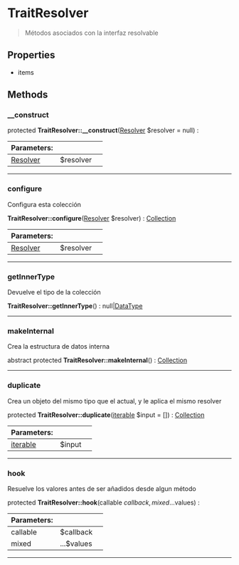 
                                                                                                                                            
    
# TraitResolver


> Métodos asociados con la interfaz resolvable
>
> 






## Properties
- items


## Methods

### __construct



protected **TraitResolver::__construct**([Resolver](../../../Resolver.md) $resolver = null) : 


|Parameters: | | |
| --- | --- | --- |
|[Resolver](../../../Resolver.md) |$resolver |  |

---


### configure
Configura esta colección


**TraitResolver::configure**([Resolver](../../../Resolver.md) $resolver) : [Collection](../../../Collection.md)


|Parameters: | | |
| --- | --- | --- |
|[Resolver](../../../Resolver.md) |$resolver |  |

---


### getInnerType
Devuelve el tipo de la colección


**TraitResolver::getInnerType**() : null|[DataType](../../../DataType.md)



---


### makeInternal
Crea la estructura de datos interna


abstract protected **TraitResolver::makeInternal**() : [Collection](../../../Collection.md)



---


### duplicate
Crea un objeto del mismo tipo que el actual, y le aplica el mismo resolver


protected **TraitResolver::duplicate**([iterable](../../../iterable.md) $input = []) : [Collection](../../../Collection.md)


|Parameters: | | |
| --- | --- | --- |
|[iterable](../../../iterable.md) |$input |  |

---


### hook
Resuelve los valores antes de ser añadidos desde algun método


protected **TraitResolver::hook**(callable $callback, mixed ...$values) : 


|Parameters: | | |
| --- | --- | --- |
|callable |$callback |  |
|mixed |...$values |  |

---


                                                                                                                                                                                                                                                                                                                                                                                                            
    
                                                                                                                                                                                                                                                                             
                